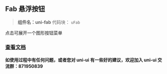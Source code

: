 ## Fab 悬浮按钮

> **组件名：uni-fab**
> 代码块： `uFab`

点击可展开一个图形按钮菜单

### [查看文档](https://uniapp.dcloud.io/component/uniui/uni-fab)

#### 如使用过程中有任何问题，或者您对 uni-ui 有一些好的建议，欢迎加入 uni-ui 交流群：871950839
